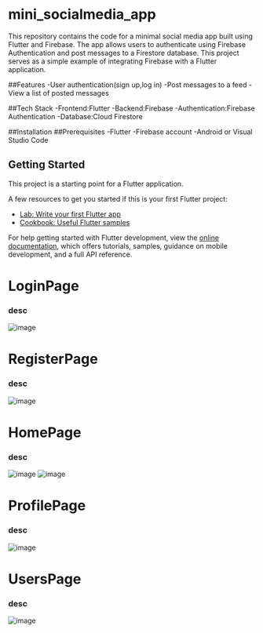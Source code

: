 # mini_socialmedia_app

This repository contains the code for a minimal social media app built
using Flutter and Firebase. The app allows users to authenticate using
Firebase Authentication and post messages to a Firestore database. This
project serves as a simple example of integrating Firebase with a Flutter
application.

##Features
  -User authentication(sign up,log in)
  -Post messages to a feed
  -View a list of posted messages

##Tech Stack
  -Frontend:Flutter
  -Backend:Firebase
    -Authentication:Firebase Authentication
    -Database:Cloud Firestore

##Installation
  ##Prerequisites
    -Flutter
    -Firebase account
    -Android or Visual Studio Code

    

## Getting Started

This project is a starting point for a Flutter application.

A few resources to get you started if this is your first Flutter project:

- [Lab: Write your first Flutter app](https://docs.flutter.dev/get-started/codelab)
- [Cookbook: Useful Flutter samples](https://docs.flutter.dev/cookbook)

For help getting started with Flutter development, view the
[online documentation](https://docs.flutter.dev/), which offers tutorials,
samples, guidance on mobile development, and a full API reference.

# LoginPage
### desc
![image](https://github.com/user-attachments/assets/f849d06d-7b73-4e48-90bd-4ffd7522200b)

# RegisterPage
 ### desc
 ![image](https://github.com/user-attachments/assets/494781fa-a8d8-4085-8a8e-b32eb6d22832)

# HomePage
 ### desc
 ![image](https://github.com/user-attachments/assets/d7bdedd1-7bc7-414f-b334-54f61873477d)
 ![image](https://github.com/user-attachments/assets/be836df6-7bc3-406f-aa55-b9a156aff9df)

 # ProfilePage
  ### desc
  ![image](https://github.com/user-attachments/assets/b2f4ec74-ad60-4a6d-bb95-00155eb002ec)

  # UsersPage
   ### desc
   ![image](https://github.com/user-attachments/assets/3dc34cfc-9cff-4c24-b58c-4c6fc9f38c41)


